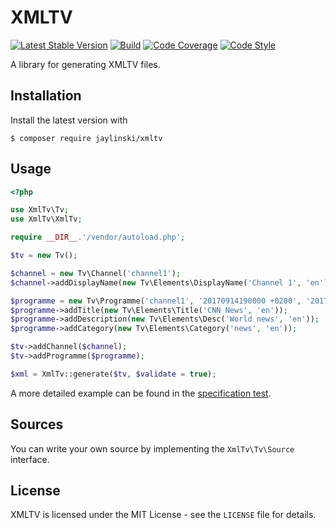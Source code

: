 # XMLTV

[![Latest Stable Version](https://poser.pugx.org/jaylinski/xmltv/v/stable)](https://packagist.org/packages/jaylinski/xmltv)
[![Build](https://travis-ci.com/jaylinski/xmltv.svg?branch=master)](https://travis-ci.com/jaylinski/xmltv)
[![Code Coverage](https://codecov.io/gh/jaylinski/xmltv/branch/master/graph/badge.svg)](https://codecov.io/gh/jaylinski/xmltv)
[![Code Style](https://styleci.io/repos/101584271/shield)](https://styleci.io/repos/101584271)

A library for generating XMLTV files.

## Installation

Install the latest version with

`$ composer require jaylinski/xmltv`

## Usage

```php
<?php

use XmlTv\Tv;
use XmlTv\XmlTv;

require __DIR__.'/vendor/autoload.php';

$tv = new Tv();

$channel = new Tv\Channel('channel1');
$channel->addDisplayName(new Tv\Elements\DisplayName('Channel 1', 'en'));

$programme = new Tv\Programme('channel1', '20170914190000 +0200', '20170914200000 +0200');
$programme->addTitle(new Tv\Elements\Title('CNN News', 'en'));
$programme->addDescription(new Tv\Elements\Desc('World news', 'en'));
$programme->addCategory(new Tv\Elements\Category('news', 'en'));

$tv->addChannel($channel);
$tv->addProgramme($programme);

$xml = XmlTv::generate($tv, $validate = true);
```

A more detailed example can be found in the
[specification test](https://github.com/jaylinski/xmltv/blob/master/spec/XmlTv/XmlTvSpec.php).

## Sources

You can write your own source by implementing the `XmlTv\Tv\Source` interface.

## License

XMLTV is licensed under the MIT License - see the `LICENSE` file for details.
